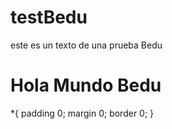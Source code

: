 # testBedu
este es un texto de una prueba Bedu
<!DOCTYPE html>
<head>
<h1>Hola Mundo Bedu</h1>

*{
    padding 0;
    margin 0;
    border 0;
}


</head>
<style> section {display flexbox



<h1> 
 </h1>
 . Container {
    heith:300px
    backgraund-color: beige:
    Display: gruid;
    grid-templete-columns:1fr 1fr 1fr 1fr;
    grid-templete-rows: 1fr 1fr 1fr
 }
